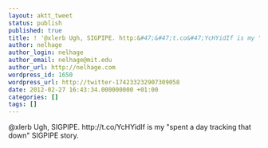 ```yaml
---
layout: aktt_tweet
status: publish
published: true
title: ! '@xlerb Ugh, SIGPIPE. http:&#47;&#47;t.co&#47;YcHYidIf is my "s...'
author: nelhage
author_login: nelhage
author_email: nelhage@mit.edu
author_url: http://nelhage.com
wordpress_id: 1650
wordpress_url: http://twitter-174233232907309058
date: 2012-02-27 16:43:34.000000000 +01:00
categories: []
tags: []
---
```

@xlerb Ugh, SIGPIPE. http:&#47;&#47;t.co&#47;YcHYidIf is my "spent a day tracking that down" SIGPIPE story.
